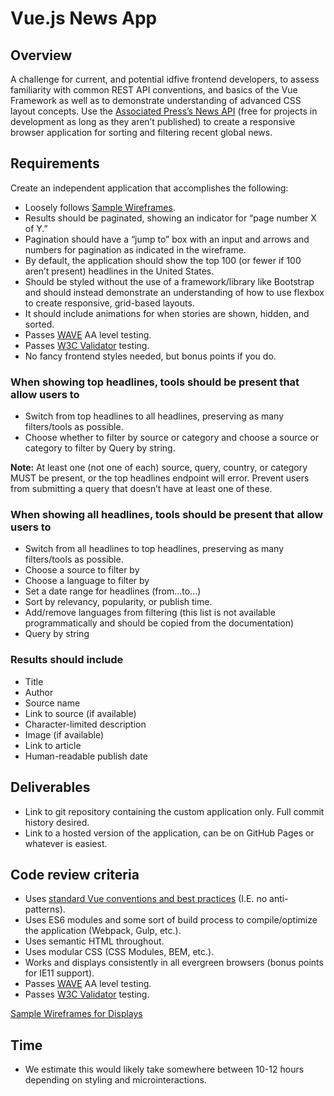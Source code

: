 # Vue.js News App

## Overview

A challenge for current, and potential idfive frontend developers, to assess familiarity with common REST API conventions, and basics of the Vue Framework as well as to demonstrate understanding of advanced CSS layout concepts. Use the [Associated Press’s News API](https://newsapi.org) (free for projects in development as long as they aren’t published) to create a responsive browser application for sorting and filtering recent global news.

## Requirements

Create an independent application that accomplishes the following:

- Loosely follows [Sample Wireframes](https://developers.idfive.com/challenges/wireframes.pdf).
- Results should be paginated, showing an indicator for “page number X of Y.”
- Pagination should have a “jump to” box with an input and arrows and numbers for pagination as indicated in the wireframe.
- By default, the application should show the top 100 (or fewer if 100 aren’t present) headlines in the United States.
- Should be styled without the use of a framework/library like Bootstrap and should instead demonstrate an understanding of how to use flexbox to create responsive, grid-based layouts.
- It should include animations for when stories are shown, hidden, and sorted.
- Passes [WAVE](http://wave.webaim.org/) AA level testing.
- Passes [W3C Validator](https://validator.w3.org/) testing.
- No fancy frontend styles needed, but bonus points if you do.

### When showing top headlines, tools should be present that allow users to

- Switch from top headlines to all headlines, preserving as many filters/tools as possible.
- Choose whether to filter by source or category and choose a source or category to filter by Query by string.

__Note:__ At least one (not one of each) source, query, country, or category MUST be present, or the top headlines endpoint will error. Prevent users from submitting a query that doesn’t have at least one of these.

### When showing all headlines, tools should be present that allow users to

- Switch from all headlines to top headlines, preserving as many filters/tools as possible.
- Choose a source to filter by
- Choose a language to filter by
- Set a date range for headlines (from...to...)
- Sort by relevancy, popularity, or publish time.
- Add/remove languages from filtering (this list is not available programmatically and should be copied from the documentation)
- Query by string

### Results should include

- Title
- Author
- Source name
- Link to source (if available)
- Character-limited description
- Image (if available)
- Link to article
- Human-readable publish date

## Deliverables

- Link to git repository containing the custom application only. Full commit history desired.
- Link to a hosted version of the application, can be on GitHub Pages or whatever is easiest.

## Code review criteria

- Uses [standard Vue conventions and best practices](https://vuejs.org/v2/style-guide/) (I.E. no anti-patterns).
- Uses ES6 modules and some sort of build process to compile/optimize the application (Webpack, Gulp, etc.).
- Uses semantic HTML throughout.
- Uses modular CSS (CSS Modules, BEM, etc.).
- Works and displays consistently in all evergreen browsers (bonus points for IE11 support).
- Passes [WAVE](http://wave.webaim.org/) AA level testing.
- Passes [W3C Validator](https://validator.w3.org/) testing.

[Sample Wireframes for Displays](https://developers.idfive.com/challenges/wireframes.pdf)

## Time

- We estimate this would likely take somewhere between 10-12 hours depending on styling and microinteractions.
